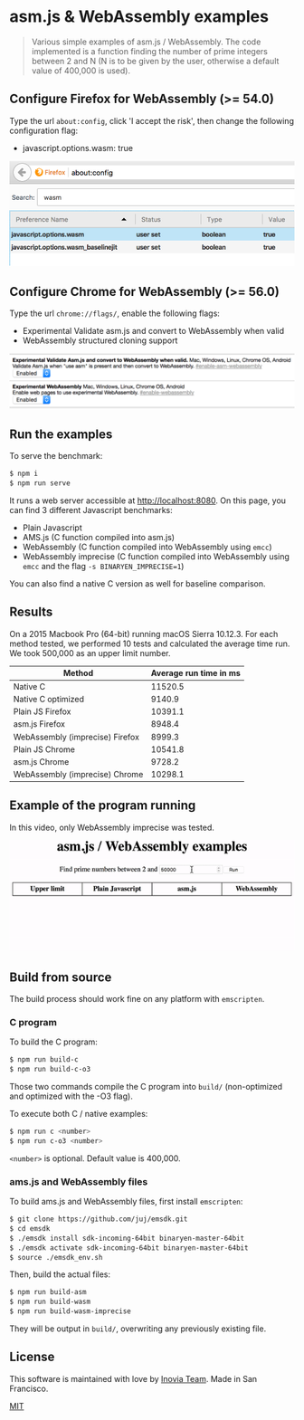 # asm.js & WebAssembly examples

> Various simple examples of asm.js / WebAssembly. The code implemented is a function finding the number of prime integers between 2 and N (N is to be given by the user, otherwise a default value of 400,000 is used).

## Configure Firefox for WebAssembly (>= 54.0)

Type the url `about:config`, click 'I accept the risk', then change the following configuration flag:

- javascript.options.wasm: true

<img src="https://github.com/rpellerin/webassembly-experiments/blob/master/public/ff-wasm-activate.png" alt="Screenshot" width="600" />


## Configure Chrome for WebAssembly (>= 56.0)

Type the url `chrome://flags/`, enable the following flags:

- Experimental Validate asm.js and convert to WebAssembly when valid
- WebAssembly structured cloning support

<img src="https://github.com/rpellerin/webassembly-experiments/blob/master/public/chrome-wasm-activate.png" alt="Screenshot" width="700" />


## Run the examples

To serve the benchmark:
```bash
$ npm i
$ npm run serve
```


It runs a web server accessible at [http://localhost:8080](http://localhost:8080). On this page, you can find 3 different Javascript benchmarks:

- Plain Javascript
- AMS.js (C function compiled into asm.js)
- WebAssembly (C function compiled into WebAssembly using `emcc`)
- WebAssembly imprecise (C function compiled into WebAssembly using `emcc` and the flag `-s BINARYEN_IMPRECISE=1`)

You can also find a native C version as well for baseline comparison.

## Results

On a 2015 Macbook Pro (64-bit) running macOS Sierra 10.12.3. For each method tested, we performed 10 tests and calculated the average time run. We took 500,000 as an upper limit number.

| Method                           | Average run time in ms |
| -------------------------------- | ---------------------- |
| Native C                         | 11520.5                |
| Native C optimized               | 9140.9                 |
| Plain JS Firefox                 | 10391.1                |
| asm.js Firefox                   | 8948.4                 |
| WebAssembly (imprecise) Firefox  | 8999.3                 |
| Plain JS Chrome                  | 10541.8                |
| asm.js Chrome                    | 9728.2                 |
| WebAssembly (imprecise) Chrome   | 10298.1                |

## Example of the program running

In this video, only WebAssembly imprecise was tested.

![Screenshot](https://github.com/rpellerin/webassembly-experiments/blob/master/public/screenshot.gif)

## Build from source

The build process should work fine on any platform with `emscripten`.

### C program

To build the C program:

```bash
$ npm run build-c
$ npm run build-c-o3
```

Those two commands compile the C program into `build/` (non-optimized and optimized with the -O3 flag).

To execute both C / native examples:

```bash
$ npm run c <number>
$ npm run c-o3 <number>
```

`<number>` is optional. Default value is 400,000.

### ams.js and WebAssembly files

To build ams.js and WebAssembly files, first install `emscripten`:

```bash
$ git clone https://github.com/juj/emsdk.git
$ cd emsdk
$ ./emsdk install sdk-incoming-64bit binaryen-master-64bit
$ ./emsdk activate sdk-incoming-64bit binaryen-master-64bit
$ source ./emsdk_env.sh
```

Then, build the actual files:

```bash
$ npm run build-asm
$ npm run build-wasm
$ npm run build-wasm-imprecise
```

They will be output in `build/`, overwriting any previously existing file.

## License

This software is  maintained with love by [Inovia Team](https://inovia-team.com).
Made in San Francisco.

[MIT](http://vjpr.mit-license.org)
